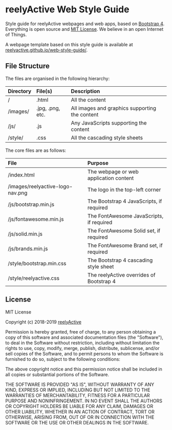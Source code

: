 reelyActive Web Style Guide
===========================

Style guide for reelyActive webpages and web apps, based on [Bootstrap 4](https://getbootstrap.com).  Everything is open source and [MIT License](https://opensource.org/licenses/MIT).  We believe in an open Internet of Things.

A webpage template based on this style guide is available at [reelyactive.github.io/web-style-guide/](https://reelyactive.github.io/web-style-guide/).


File Structure
--------------

The files are organised in the following hierarchy:

| Directory | File(s)          | Description                                    |
|:----------|:-----------------|:-----------------------------------------------|
| /         | .html            | All the content                                |
| /images/  | .jpg, .png, etc. | All images and graphics supporting the content |
| /js/      | .js              | Any JavaScripts supporting the content         |
| /style/   | .css             | All the cascading style sheets                 |

The core files are as follows:

| File                             | Purpose                                  |
|:---------------------------------|:-----------------------------------------|
| /index.html                      | The webpage or web application content   |
| /images/reelyactive-logo-nav.png | The logo in the top-left corner          |
| /js/bootstrap.min.js             | The Bootstrap 4 JavaScripts, if required |
| /js/fontawesome.min.js           | The FontAwesome JavaScripts, if required |
| /js/solid.min.js                 | The FontAwesome Solid set, if required   |
| /js/brands.min.js                | The FontAwesome Brand set, if required   |
| /style/bootstrap.min.css         | The Bootstrap 4 cascading style sheet    |
| /style/reelyactive.css           | The reelyActive overrides of Bootstrap 4 |


License
-------

MIT License

Copyright (c) 2018-2019 [reelyActive](https://www.reelyactive.com)

Permission is hereby granted, free of charge, to any person obtaining a copy of this software and associated documentation files (the "Software"), to deal in the Software without restriction, including without limitation the rights to use, copy, modify, merge, publish, distribute, sublicense, and/or sell copies of the Software, and to permit persons to whom the Software is furnished to do so, subject to the following conditions:

The above copyright notice and this permission notice shall be included in all copies or substantial portions of the Software.

THE SOFTWARE IS PROVIDED "AS IS", WITHOUT WARRANTY OF ANY KIND, EXPRESS OR 
IMPLIED, INCLUDING BUT NOT LIMITED TO THE WARRANTIES OF MERCHANTABILITY, 
FITNESS FOR A PARTICULAR PURPOSE AND NONINFRINGEMENT. IN NO EVENT SHALL THE 
AUTHORS OR COPYRIGHT HOLDERS BE LIABLE FOR ANY CLAIM, DAMAGES OR OTHER 
LIABILITY, WHETHER IN AN ACTION OF CONTRACT, TORT OR OTHERWISE, ARISING FROM, 
OUT OF OR IN CONNECTION WITH THE SOFTWARE OR THE USE OR OTHER DEALINGS IN 
THE SOFTWARE.
